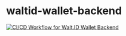# waltid-wallet-backend

[![CI/CD Workflow for Walt.ID Wallet Backend](https://github.com/walt-id/waltid-wallet-backend/actions/workflows/ci.yml/badge.svg?branch=master)](https://github.com/walt-id/waltid-wallet-backend/actions/workflows/ci.yml)
